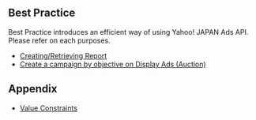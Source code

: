 ## Best Practice
Best Practice introduces an efficient way of using Yahoo! JAPAN Ads API.<br>Please refer on each purposes.
* [Creating/Retrieving Report](./display_ads_report.md)
* [Create a campaign by objective on Display Ads (Auction)](./display_ads_campaign.md)

## Appendix
* [Value Constraints](./constraints.md)
